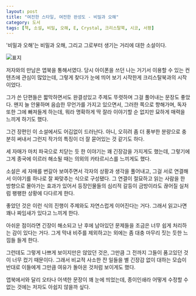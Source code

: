```yaml
---
layout: post
title: "여전한 스타일, 여전한 완성도 - 비밀과 오해"
category: 도서
tags: [책, 소설, 비밀, 오해, E, Crystal, 크리스탈북, 시코, 서평]
---
```


'비밀과 오해'는
비밀과 오해, 그리고 그로부터 생기는 거리에 대한 소설이다.

![표지](https://lh3.googleusercontent.com/awANd74c-gkumLBQLOUa_IH5LoJifkEXL8CyqwsBGA-W0qsFv-X385sA8qTwH8MdAEVRv1TmZ5qmhQ=s480)

저자와의 만남은 앱북을 통해서였다.
당시 아이폰을 쓰던 나는 거기서 이용할 수 있는 컨텐츠에 관심이 많았는데,
그렇게 찾다가 눈에 띄어 보기 시작한게 크리스탈북과의 시작이었다.

그가 쓴 단편들은 짧막하면서도 완결성있고 주제도 뚜렷하며 그걸 풀어내는 문장도 좋았다.
왠지 늘 안물하며 음습한 무언가를 가지고 있으면서,
그러한 쪽으로 향해가며,
독자 또한 그에 빠져들게 하는데,
뭐라 명확하게 딱 잘라 이야기할 순 없지만 묘하게 매력을 느끼게 하기도 했다.

그건 장편인 이 소설에서도 어김없이 드러난다.
아니, 오히려 좀 더 풍부한 분량으로 충분히 써내서 그런지 작가의 특징이 더 잘 묻어있는 것 같기도 하다.

세 자매가 마치 파국으로 치닫는 듯 한 이야기는 꽤 긴장감을 가지게도 했는데,
그렇기에 그게 종국에 이르러 해소될 때는 의외의 카타르시스를 느끼게도 했다.

소설은 세 자매를 번갈아 보여주면서
각자의 상황과 생각을 풀어내고,
그걸 서로 연결해서 이야기를 하나로 잘 짜맞추는 식으로 구성됐다.
그 연결이 절묘하고 읽는 사람을 한 방향으로 몰아가는 효과가 있어서
등장인물들의 심리적 갈등이 금방이라도 끊어질 실처럼 팽팽한 상황에 다다르게 한다.

좋았던 것은 이런 식의 진행이 주제와도 자연스럽게 이어진다는 거다.
그래서 읽고나면 꽤나 짜임새가 있다고 느끼게 한다.

아쉬운 점이라면 긴장이 해소되고 난 후에 남아있던 문제들을 조금은 너무 쉽게 처리하는 감이 있다는 거다.
그게 막내 비주를 제외하고는 외에는 좀 대충 마무리 짓는 듯한 느낌들 들게 한다.

그런데도 그렇게 나쁘게 보이지만은 않았던 것은,
그만큼 그 전까지 그들이 품고있던 것이 너무 컸기 때문이다.
그래서 비교적 사소한 잔 일들을 별 긴장감 없이 대하는 모습이
반대로 이들에게 그만큼 여유가 돌아온 것처럼 보이게도 했다.

앱북에서와 달리 오타나 어색한 문장이 꽤 눈에 띄었는데,
종이인쇄라 어떻게 수정할 수 없는 것에는 저자도 아쉽지 않을까 싶다.
